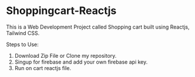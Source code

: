 # Shoppingcart-Reactjs
This is a Web Development Project called Shopping cart built using Reactjs, Tailwind CSS.

Steps to Use:

1. Download Zip File or Clone my repository.
2. Singup for firebase and add your own firebase api key.
3. Run on cart reactjs file.
